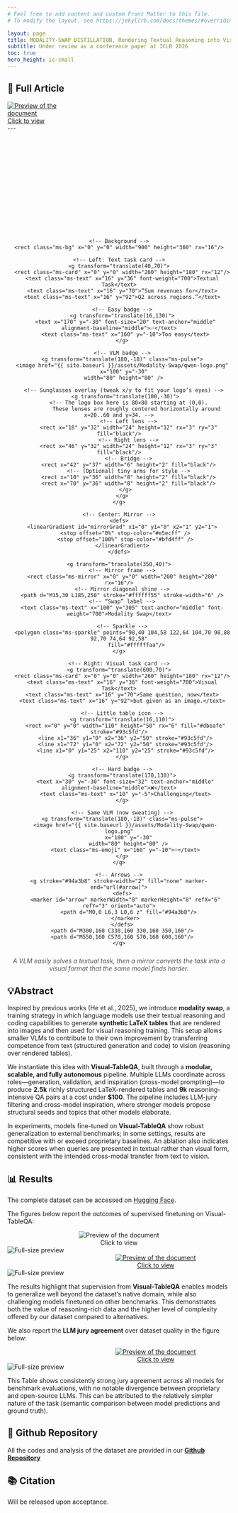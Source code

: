 ```yaml
---
# Feel free to add content and custom Front Matter to this file.
# To modify the layout, see https://jekyllrb.com/docs/themes/#overriding-theme-defaults

layout: page
title: MODALITY-SWAP DISTILLATION, Rendering Textual Reasoning into Visual Supervision
subtitle: Under review as a conference paper at ICLR 2026
toc: true
hero_height: is-small
---
```


## 📘 Full Article
<div markdown="0">
  <a href="{{ site.baseurl }}/assets/documents/Visual_TableQA_ICLR_2026.pdf">
    <div class="preview-container" style="width: 170px;">
      <img src="{{ site.baseurl }}/assets/thumbnails/Modality-Swap_thumbnail.png" alt="Preview of the document">
      <div class="hover-effect">Click to view</div>
    </div>
  </a>
</div>
---
<!-- Modality-Swap visualization (inline SVG) -->
<div style="text-align:center;">
<div class="modswap-vis" markdown="0">
  <style>
    .modswap-vis { max-width: 900px; margin: 1.5rem auto; }
    .modswap-vis svg { width: 100%; height: auto; display: block; }

    /* Colors (light/dark) */
    .ms-bg { fill: #ffffff; }
    .ms-card { fill: #f6f8fb; stroke: #cfd8e3; }
    .ms-mirror { fill: url(#mirrorGrad); stroke: #9aa4b2; }
    .ms-accent { stroke: #3b82f6; fill: #3b82f6; }
    .ms-text { fill: #111827; font-family: ui-sans-serif, system-ui, -apple-system, Segoe UI, Roboto, "Helvetica Neue", Arial, "Apple Color Emoji","Segoe UI Emoji"; }
    .ms-ok { fill: #10b981; }
    .ms-hard { fill: #ef4444; }
    .ms-vlm { fill: #111827; }
    .ms-emoji { font-size: 18px; }

    @media (prefers-color-scheme: dark) {
      .ms-bg { fill: #2c344c; }
      .ms-card { fill: #121a2e; stroke: #26324a; }
      .ms-mirror { stroke: #44506a; }
      .ms-text { fill: #e5e7eb; }
      .ms-vlm { fill: #e5e7eb; }
    }

    /* Animation */
    .ms-sparkle { opacity: 0; animation: twinkle 2.6s infinite 1.2s ease-in-out; }
    .ms-pulse { transform-origin: center; animation: pulse 2.6s infinite 1.6s ease-in-out; }

    @keyframes flow { 0%{opacity:0} 25%{opacity:1} 50%{opacity:.2} 100%{opacity:0} }
    @keyframes twinkle { 0%{opacity:0} 40%{opacity:1} 70%{opacity:0} 100%{opacity:0} }
    @keyframes pulse { 0%{transform:scale(1)} 45%{transform:scale(1.1)} 90%{transform:scale(1)} 100%{transform:scale(1)} }

    /* Respect reduced motion */
    @media (prefers-reduced-motion: reduce) {
      .ms-sparkle, .ms-pulse { animation: none !important; opacity: 1; }
    }
  </style>

  <svg viewBox="0 0 900 360" role="img" aria-labelledby="modswap-title modswap-desc">
    <title id="modswap-title">Modality-Swap: Turning textual tasks into challenging visual tasks</title>
    <desc id="modswap-desc">
      A VLM easily solves a textual task, then a mirror converts the task into a visual format that the same model finds harder.
    </desc>

    <!-- Background -->
    <rect class="ms-bg" x="0" y="0" width="900" height="360" rx="16"/>

    <!-- Left: Text task card -->
    <g transform="translate(40,70)">
      <rect class="ms-card" x="0" y="0" width="260" height="180" rx="12"/>
      <text class="ms-text" x="16" y="36" font-weight="700">Textual Task</text>
      <text class="ms-text" x="16" y="70">“Sum revenues for</text>
      <text class="ms-text" x="16" y="92">Q2 across regions.”</text>

      <!-- Easy badge -->
      <g transform="translate(16,130)">
        <text x="170" y="-30" font-size="20" text-anchor="middle" alignment-baseline="middle">✅</text>
        <text class="ms-text" x="160" y="-10">Too easy</text>
      </g>

      <!-- VLM badge -->
      <g transform="translate(180,-18)" class="ms-pulse">
      <image href="{{ site.baseurl }}/assets/Modality-Swap/qwen-logo.png"
       x="100" y="-30"
       width="80" height="80" />

       <!-- Sunglasses overlay (tweak x/y to fit your logo’s eyes) -->
        <g transform="translate(100,-30)">
          <!-- The logo box here is 80×80 starting at (0,0).
               These lenses are roughly centered horizontally around x≈20..60 and y≈34. -->
          <!-- Left lens -->
          <rect x="18" y="32" width="24" height="12" rx="3" ry="3" fill="black"/>
          <!-- Right lens -->
          <rect x="46" y="32" width="24" height="12" rx="3" ry="3" fill="black"/>
          <!-- Bridge -->
          <rect x="42" y="37" width="6" height="2" fill="black"/>
          <!-- (Optional) tiny arms for style -->
          <rect x="10" y="36" width="8" height="2" fill="black"/>
          <rect x="70" y="36" width="8" height="2" fill="black"/>
        </g>
      </g>
    </g>

    <!-- Center: Mirror -->
    <defs>
      <linearGradient id="mirrorGrad" x1="0" y1="0" x2="1" y2="1">
        <stop offset="0%" stop-color="#e5ecff" />
        <stop offset="100%" stop-color="#bfd4ff" />
      </linearGradient>
    </defs>

    <g transform="translate(350,40)">
      <!-- Mirror frame -->
      <rect class="ms-mirror" x="0" y="0" width="200" height="280" rx="16"/>
      <!-- Mirror diagonal shine -->
      <path d="M15,30 L185,250" stroke="#ffffff55" stroke-width="6" />
      <!-- “Swap” label -->
      <text class="ms-text" x="100" y="305" text-anchor="middle" font-weight="700">Modality Swap</text>

      <!-- Sparkle -->
      <polygon class="ms-sparkle" points="98,40 104,58 122,64 104,70 98,88 92,70 74,64 92,58"
               fill="#ffffffaa"/>
    </g>

    <!-- Right: Visual task card -->
    <g transform="translate(600,70)">
      <rect class="ms-card" x="0" y="0" width="260" height="180" rx="12"/>
      <text class="ms-text" x="16" y="36" font-weight="700">Visual Task</text>
      <text class="ms-text" x="16" y="70">Same question, now</text>
      <text class="ms-text" x="16" y="92">but given as an image.</text>

      <!-- Little table icon -->
      <g transform="translate(16,110)">
        <rect x="0" y="0" width="110" height="50" rx="6" fill="#dbeafe" stroke="#93c5fd"/>
        <line x1="36" y1="0" x2="36" y2="50" stroke="#93c5fd"/>
        <line x1="72" y1="0" x2="72" y2="50" stroke="#93c5fd"/>
        <line x1="0" y1="25" x2="110" y2="25" stroke="#93c5fd"/>
      </g>

      <!-- Hard badge -->
      <g transform="translate(170,130)">
        <text x="30" y="-30" font-size="32" text-anchor="middle" alignment-baseline="middle">❌</text>
        <text class="ms-text" x="10" y="-5">Challenging</text>
      </g>

      <!-- Same VLM (now sweating) -->
      <g transform="translate(180,-18)" class="ms-pulse">
        <image href="{{ site.baseurl }}/assets/Modality-Swap/qwen-logo.png"
          x="100" y="-30"
          width="80" height="80" />
        <text class="ms-emoji" x="160" y="-10">💦</text>
      </g>
    </g>

    <!-- Arrows -->
    <g stroke="#94a3b8" stroke-width="2" fill="none" marker-end="url(#arrow)">
      <defs>
        <marker id="arrow" markerWidth="8" markerHeight="8" refX="6" refY="3" orient="auto">
          <path d="M0,0 L6,3 L0,6 z" fill="#94a3b8"/>
        </marker>
      </defs>
      <path d="M300,160 C330,160 330,160 350,160"/>
      <path d="M550,160 C570,160 570,160 600,160"/>
    </g>
  </svg>
</div>
<p style="font-style:italic; margin-top:0.5rem; color:#555;">
  A VLM easily solves a textual task, then a mirror converts the task into a visual format that the same model finds harder.
</p>
</div>

## 💡Abstract

Inspired by previous works (He et al., 2025), we introduce **modality swap**, a training strategy in which language models use their textual reasoning and coding capabilities to generate **synthetic LaTeX tables** that are rendered into images and then used for visual reasoning training. This setup allows smaller VLMs to contribute to their own improvement by transferring competence from text (structured generation and code) to vision (reasoning over rendered tables).

We instantiate this idea with **Visual-TableQA**, built through a **modular, scalable, and fully autonomous** pipeline. Multiple LLMs coordinate across roles—generation, validation, and inspiration (cross-model prompting)—to produce **2.5k** richly structured LaTeX-rendered tables and **9k** reasoning-intensive QA pairs at a cost under **\$100**. The pipeline includes LLM-jury filtering and cross-model inspiration, where stronger models propose structural seeds and topics that other models elaborate.

In experiments, models fine-tuned on **Visual-TableQA** show robust generalization to external benchmarks; in some settings, results are competitive with or exceed proprietary baselines. An ablation also indicates higher scores when queries are presented in textual rather than visual form, consistent with the intended cross-modal transfer from text to vision.


## 📊 Results

The complete dataset can be accessed on [Hugging Face](https://huggingface.co/datasets/AI-4-Everyone/Visual-TableQA).  

The figures below report the outcomes of supervised finetuning on Visual-TableQA:

<div markdown="0" style="text-align:center;">
  <a href="#img-sample">
    <div class="preview-container" style="display:inline-block;">
      <img src="{{ site.baseurl }}/assets/Modality-Swap/results-1.png"
           alt="Preview of the document"
           style="display:block; margin:0 auto; float:none; max-width:100%; height:auto;">
      <div class="hover-effect">Click to view</div>
    </div>
  </a>
</div>
<!-- Lightbox -->
<div id="img-sample" class="lightbox" markdown="0">
  <a href="#!" class="lightbox-close"></a>
  <img src="{{ site.baseurl }}/assets/Modality-Swap/results-1.png" alt="Full-size preview">
</div>


<div markdown="0" style="text-align:center;">
  <a href="#img-juries">
    <div class="preview-container" style="width: 670px;">
      <img src="{{ site.baseurl }}/assets/Modality-Swap/results-2.png"
           alt="Preview of the document">
      <div class="hover-effect">Click to view</div>
    </div>
  </a>
</div>
<!-- Lightbox -->
<div id="img-juries" class="lightbox" markdown="0">
  <a href="#!" class="lightbox-close"></a>
  <img src="{{ site.baseurl }}/assets/Modality-Swap/results-2.png" alt="Full-size preview">
</div>

The results highlight that supervision from **Visual-TableQA** enables models to generalize well beyond the dataset’s native domain, while also challenging models finetuned on other benchmarks. This demonstrates both the value of reasoning-rich data and the higher level of complexity offered by our dataset compared to alternatives.

We also report the **LLM jury agreement** over dataset quality in the figure below:  

<div markdown="0" style="text-align:center;">
  <a href="#img-juries">
    <div class="preview-container" style="width: 670px;">
      <img src="{{ site.baseurl }}/assets/Modality-Swap/juries.png"
           alt="Preview of the document">
      <div class="hover-effect">Click to view</div>
    </div>
  </a>
</div>
<!-- Lightbox -->
<div id="img-juries" class="lightbox" markdown="0">
  <a href="#!" class="lightbox-close"></a>
  <img src="{{ site.baseurl }}/assets/Modality-Swap/juries.png" alt="Full-size preview">
</div>

This Table shows consistently strong jury agreement across all models for benchmark evaluations, with no notable divergence between proprietary and open-source LLMs. This can be attributed to the relatively simpler nature of the task (semantic comparison between model predictions
and ground truth).

## 🐙 Github Repository
All the codes and analysis of the dataset are provided in our **[Github Repository](https://github.com/AI-4-Everyone/Visual-TableQA-v2)**


## 📚 Citation

Will be released upon acceptance.
